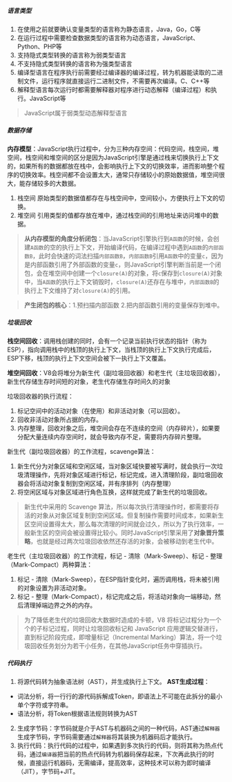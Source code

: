<!--
 * @Descripttion: 
 * @Author: ganbowen
 * @Date: 2019-12-09 15:11:32
 * @LastEditors: ganbowen
 * @LastEditTime: 2019-12-09 20:15:18
 -->
##### 语言类型
1. 在使用之前就要确认变量类型的语言称为静态语言，Java，Go，C等
2. 在运行过程中需要检查数据类型的语言称为动态语言，JavaScript、Python、PHP等
3. 支持隐式类型转换的语言称为弱类型语言
4. 不支持隐式类型转换的语言称为强类型语言
5. 编译型语言在程序执行前需要经过编译器的编译过程，转为机器能读取的二进制文件，运行程序就直接运行二进制文件，不需要再次编译。C、C++等
6. 解释型语言每次运行时都需要解释器对程序进行动态解释（编译过程）和执行。JavaScript等
> JavaScript属于弱类型动态解释型语言
##### 数据存储
**内存模型**：JavaScript执行过程中，分为三种内存空间：代码空间，栈空间，堆空间，栈空间和堆空间的区分是因为JavaScript引擎是通过栈来切换执行上下文的，如果所有的数据都放在栈中，会影响执行上下文的切换效率，进而影响整个程序的切换效率。栈空间都不会设置太大，通常只存储较小的原始数据值，堆空间很大，能存储较多的大数据。
1. 栈空间
原始类型的数据值都存在与栈空间中，空间较小，方便执行上下文的切换。
2. 堆空间
引用类型的值都存放在堆中，通过栈空间的引用地址来访问堆中的数据。
> **从内存模型的角度分析闭包**：当JavaScript引擎执行到`A函数`的时候，会创建`A函数`的空的执行上下文，开始编译代码，在编译过程中遇到`A函数`的`内部函数B`，此时会快速的词法扫描`内部函数B`，`内部函数B`引用`A函数`中的变量`c`，因为是内部函数引用了外部函数的变量`c`，则JavaScript引擎判断当前是一个闭包，会在堆空间中创建一个`closure(A)`的对象，将`c`保存到`closure(A)`对象中，当`A函数`的执行上下文销毁时，`closure(A)`还存在与堆中，`内部函数B`的执行上下文维持了对`closure(A)`的引用。

> **产生闭包的核心**：1.预扫描内部函数 2.把内部函数引用的变量保存到堆中。

##### 垃圾回收
**栈空间回收**：调用栈创建的同时，会有一个记录当前执行状态的指针（称为 ESP），指向调用栈中的栈顶的执行上下文，当栈顶的执行上下文执行完成后，ESP下移，栈顶的执行上下文空间会被下一执行上下文覆盖。

**堆空间回收**：V8会将堆分为新生代（副垃圾回收器）和老生代（主垃圾回收器），新生代存储生存时间短的对象，老生代存储生存时间久的对象

垃圾回收器的执行流程：
1. 标记空间中的活动对象（在使用）和非活动对象（可以回收）。
2. 回收非活动对象所占据的内存。
3. 内存整理，回收对象之后，堆空间会存在不连续的空间（内存碎片），如果要分配大量连续内存空间时，就会导致内存不足，需要将内存碎片整理。

新生代（副垃圾回收器）的工作流程，scavenge算法：
1. 新生代分为对象区域和空闲区域，当对象区域快要被写满时，就会执行一次垃圾清理操作，先将对象区域进行标记，标记完成，进入清理阶段，副垃圾回收器会将活动对象复制到空闲区域，并有序排列（内存整理）
2. 将空闲区域与对象区域进行角色互换，这样就完成了新生代的垃圾回收。
> 新生代中采用的 Scavenge 算法，所以每次执行清理操作时，都需要将存活的对象从对象区域复制到空闲区域。但复制操作需要时间成本，如果新生区空间设置得太大，那么每次清理的时间就会过久，所以为了执行效率，一般新生区的空间会被设置得比较小。同时JavaScript引擎采用了**对象晋升策略**，也就是经过两次垃圾回收依然还存活的对象，会被移动到老生代中。

老生代（主垃圾回收器）的工作流程，标记 - 清除（Mark-Sweep）、标记 - 整理（Mark-Compact）两种算法：
1. 标记 - 清除（Mark-Sweep），在ESP指针变化时，遍历调用栈，将未被引用的对象设置为非活动对象。
2. 标记 - 整理（Mark-Compact），标记完成之后，将活动对象向一端移动，然后清理掉端边界之外的内存。
> 为了降低老生代的垃圾回收大数据时造成的卡顿，V8 将标记过程分为一个个的子标记过程，同时让垃圾回收标记和 JavaScript 应用逻辑交替进行，直到标记阶段完成，即增量标记（Incremental Marking）算法，将一个垃圾回收任务划分为若干小任务，在其他JavaScript任务中穿插执行。

##### 代码执行
1. 将源代码转为抽象语法树（AST），并生成执行上下文。
**AST生成过程**：
- 词法分析，将一行行的源代码拆解成Token，即语法上不可能在此拆分的最小单个字符或字符串。
- 语法分析，将Token根据语法规则转换为AST
2. 生成字节码：字节码就是介于AST与机器码之间的一种代码，AST通过`解释器`生成字节码，字节码需要通过`解释器`将其装换为机器码后才能执行。
3. 执行代码：执行代码的过程中，如果遇到多次执行的代码，则将其称为热点代码，通过`编译器`把当前的热点代码转为机器码保存起来，下次再此执行的时候，直接运行机器码，无需编译，提高效率，这种技术可以称为即时编译（JIT），字节码+JIT。